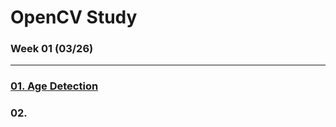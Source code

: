 # OpenCV Study

### Week 01 (03/26)

---

### [01. Age Detection](https://github.com/hyunmin0317/OpenCV_Study/blob/master/week01/AgeDetection/Age_Detection.md)

### 02. 